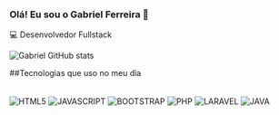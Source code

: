  ### Olá! Eu sou o Gabriel Ferreira 👋
 💻 Desenvolvedor Fullstack  

 ![Gabriel GitHub stats](https://github-readme-stats.vercel.app/api?username=GabrielBacaf&show_icons=true&theme=dark)

##Tecnologias que uso no meu dia
<div style="display: inline_block"></br>
  

  
<img align="center" alt="HTML5" src="https://img.shields.io/badge/HTML5-E34F26?style=for-the-badge&logo=html5&logoColor=white" />
  
<img align="center" alt="JAVASCRIPT" src="https://img.shields.io/badge/JavaScript-323330?style=for-the-badge&logo=javascript&logoColor=F7DF1E" />
  
<img align="center" alt="BOOTSTRAP" src="https://img.shields.io/badge/Bootstrap-563D7C?style=for-the-badge&logo=bootstrap&logoColor=white" />
  
<img align="center" alt="PHP" src="https://img.shields.io/badge/PHP-777BB4?style=for-the-badge&logo=php&logoColor=white" />
  
<img align="center" alt="LARAVEL" src="https://img.shields.io/badge/Laravel-FF2D20?style=for-the-badge&logo=laravel&logoColor=white" />
  
<img align="center" alt="JAVA" src="https://img.shields.io/badge/Java-ED8B00?style=for-the-badge&logo=openjdk&logoColor=white" />


  



</div>
